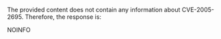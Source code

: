 The provided content does not contain any information about CVE-2005-2695. Therefore, the response is:

NOINFO